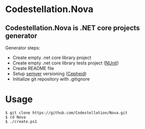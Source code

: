 # Codestellation.Nova 

## Codestellation.Nova is .NET core projects generator

Generator steps:
* Create empty .net core library project
* Create empty .net core library tests project ([NUnit](http://nunit.org))
* Create README file
* Setup [semver](http://semver.org) versioning ([Cepheid](https://github.com/Codestellation/Cepheid))
* Initialize git repository with .gitignore

# Usage

```
$ git clone https://github.com/Codestellation/Nova.git
$ cd Nova
$ ./create.ps1
```